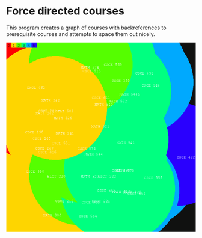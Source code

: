 # Force directed courses
This program creates a graph of courses with backreferences to prerequisite courses and attempts to space them out nicely.
<!--I created this to determine which courses I need to take first in college.-->
![image](./display.gif)
